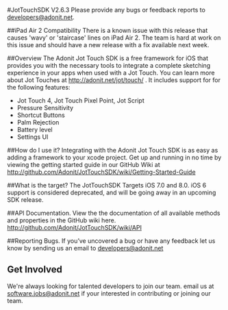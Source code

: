 #JotTouchSDK V2.6.3
Please provide any bugs or feedback reports to developers@adonit.net.

##iPad Air 2 Compatibility
There is a known issue with this release that causes 'wavy' or 'staircase' lines on iPad Air 2. The team is hard at work on this issue and should have a new release with a fix available next week.

##Overview
The Adonit Jot Touch SDK is a free framework for iOS that provides you with the necessary tools to integrate a complete sketching experience in your apps when used with a Jot Touch. You can learn more about Jot Touches at http://adonit.net/jot/touch/ . It includes support for for the following features:

- Jot Touch 4, Jot Touch Pixel Point, Jot Script
- Pressure Sensitivity
- Shortcut Buttons
- Palm Rejection
- Battery level
- Settings UI


##How do I use it?
Integrating with the Adonit Jot Touch SDK is as easy as adding a framework to your xcode project. Get up and running in no time by viewing the getting started guide in our GitHub Wiki at 
http://github.com/Adonit/JotTouchSDK/wiki/Getting-Started-Guide

##What is the target?
The JotTouchSDK Targets iOS 7.0 and 8.0. iOS 6 support is considered deprecated, and will be going away in an upcoming SDK release.

##API Documentation.
View the the documentation of all available methods and properties in the GitHub wiki here. 
http://github.com/Adonit/JotTouchSDK/wiki/API

##Reporting Bugs.
If you’ve uncovered a bug or have any feedback let us know by sending us an email to developers@adonit.net

## Get Involved
We're always looking for talented developers to join our team. email us at software.jobs@adonit.net if your interested in contributing or joining our team. 
